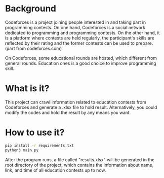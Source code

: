 # Background
Codeforces is a project joining people interested in and taking part in programming contests. On one hand, Codeforces is a social network dedicated to programming and programming contests. On the other hand, it is a platform where contests are held regularly, the participant's skills are reflected by their rating and the former contests can be used to prepare. (part from codeforces.com)

On Codeforces, some educational rounds are hosted, which different from general rounds. Education ones is a good choice to improve programming skill.

# What is it?

This project can crawl information related to education contests from Codeforces and generate a .xlsx file  to hold result. Alternatively, you could modify the codes and hold the result by any means you want.

# How to use it?

```bash
pip install -r requirements.txt
python3 main.py
```

After the program runs, a file called "results.xlsx" will be generated in the root directory of the project, which contains the information about name, link, and time of all education contests up to now.
